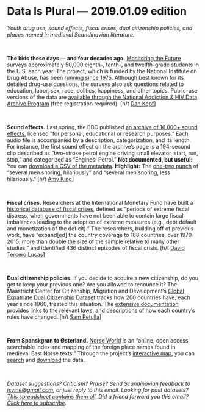Data Is Plural — 2019.01.09 edition
===================================

*Youth drug use, sound effects, fiscal crises, dual citizenship policies, and places named in medieval Scandinavian literature.*

&nbsp;

**The kids these days — and four decades ago.** [Monitoring the Future](http://www.monitoringthefuture.org/) surveys approximately 50,000 eighth-, tenth-, and twelfth-grade students in the U.S. each year. The project, which is funded by the National Institute on Drug Abuse, has been [running since 1975](http://www.monitoringthefuture.org/purpose.html). Although best known for its detailed drug-use questions, the surveys also ask questions related to education, labor, sex, race, politics, happiness, and other topics. Public-use versions of the data are [available through the National Addiction & HIV Data Archive Program](https://www.icpsr.umich.edu/icpsrweb/NAHDAP/series/35?start=0&SERIESQ=35&ARCHIVE=NAHDAP&sort=DATEUPDATED%20desc&rows=50) (free registration required). [h/t [Dan Kopf](https://twitter.com/dkopf)]

&nbsp;

**Sound effects.** Last spring, the BBC published [an archive of 16,000+ sound effects](http://bbcsfx.acropolis.org.uk/), licensed ”for personal, educational or research purposes.” Each audio file is accompanied by a description, categorization, and its length. For instance, the first sound effect on the archive’s page is a 194-second clip described as “two-stroke petrol engine driving small elevator, start, run, stop,” and categorized as “Engines: Petrol.” **Not documented, but useful:** You can [download a CSV of the metadata](http://bbcsfx.acropolis.org.uk/assets/BBCSoundEffects.csv). **Highlight:** The [one-two punch](http://bbcsfx.acropolis.org.uk/?q=hilariously) of “several men snoring, hilariously” and “several men snoring, less hilariously.” [h/t [Amy King](https://twitter.com/sephiramy/status/1080887893265068032)]

&nbsp;

**Fiscal crises.** Researchers at the International Monetary Fund have built a [historical database of fiscal crises](https://www.imf.org/en/Publications/WP/Issues/2017/04/03/Fiscal-Crises-44795), defined as “periods of extreme fiscal distress, when governments have not been able to contain large fiscal imbalances leading to the adoption of extreme measures (e.g., debt default and monetization of the deficit).” The researchers, building off of previous work, have “expand[ed] the country coverage to 188 countries, over 1970-2015, more than double the size of the sample relative to many other studies,” and identified 436 distinct episodes of fiscal crisis. [h/t [David Tercero Lucas](https://twitter.com/David_III_L/status/1079827591685652480)]

&nbsp;

**Dual citizenship policies.** If you decide to acquire a new citizenship, do you get to keep your previous one? Are you allowed to renounce it? The Maastricht Center for Citizenship, Migration and Development’s [Global Expatriate Dual Citizenship Dataset](https://macimide.maastrichtuniversity.nl/dual-cit-database/) tracks how 200 countries have, each year since 1960, treated this situation. The [extensive documentation](https://dataverse.harvard.edu/dataset.xhtml?persistentId=doi:10.7910/DVN/TTMZ08) provides links to the relevant laws, and descriptions of how each country’s rules have changed. [h/t [Sam Petulla](https://twitter.com/spetulla)]

&nbsp;

**From Spanskgrøn to Østerland.** [Norse World](https://www.uu.se/en/research/infrastructure/norseworld/) is an “online, open access searchable index and mapping of the foreign place names found in medieval East Norse texts.” Through the project’s [interactive map](https://norseworld.nordiska.uu.se/index.php), you can [search](https://www.uu.se/en/research/infrastructure/norseworld/using-norse-world/search-and-filters) and [download](https://www.uu.se/en/research/infrastructure/norseworld/using-norse-world/exporting-the-data) the data.

&nbsp;

*Dataset suggestions? Criticism? Praise? Send Scandinavian feedback to <jsvine@gmail.com>, or just reply to this email. Looking for past datasets? [This spreadsheet contains them all](https://docs.google.com/spreadsheets/d/1wZhPLMCHKJvwOkP4juclhjFgqIY8fQFMemwKL2c64vk). Did a friend forward you this email? [Click here to subscribe](https://tinyletter.com/data-is-plural).*